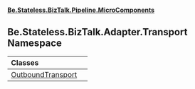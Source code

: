 #### [Be.Stateless.BizTalk.Pipeline.MicroComponents](README.md 'README')

## Be.Stateless.BizTalk.Adapter.Transport Namespace

| Classes | |
| :--- | :--- |
| [OutboundTransport](OutboundTransport.md 'Be.Stateless.BizTalk.Adapter.Transport.OutboundTransport') | |
